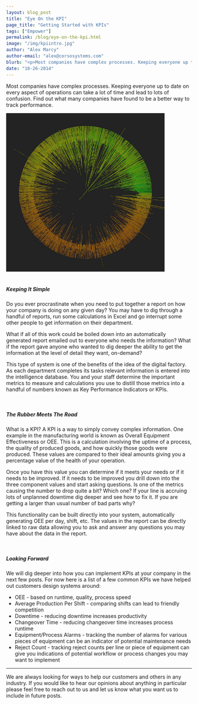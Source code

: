 ```yaml
---
layout: blog_post
title: "Eye On the KPI"
page_title: "Getting Started with KPIs"
tags: ["Empower"]
permalink: /blog/eye-on-the-kpi.html
image: "/img/kpiintro.jpg"
author: "Alex Marcy"
author-email: "alex@corsosystems.com"
blurb: "<p>Most companies have complex processes. Keeping everyone up to date on every aspect of operations can take a lot of time and lead to lots of confusion. Find out what many companies have found to be a better way.</p>"
date: "10-26-2014"
---
```


<p>Most companies have complex processes. Keeping everyone up to date on every aspect of operations can take a lot of time and lead to lots of confusion. Find out what many companies have found to be a better way to track performance.</p>

<img src="/img/kpiintro.jpg" width="430px"/>
<br/>
<br/>
<h5><b>Keeping It Simple</b></h5>
<p>Do you ever procrastinate when you need to put together a report on how your company is doing on any given day? You may have to dig through a handful of reports, run some calculations in Excel and go interrupt some other people to get information on their department.</p>
<p>What if all of this work could be boiled down into an automatically generated report emailed out to everyone who needs the information? What if the report gave anyone who wanted to dig deeper the ability to get the information at the level of detail they want, on-demand?</p>

<p>This type of system is one of the benefits of the idea of the digital factory. As each department completes its tasks relevant information is entered into the intelligence database. You and your staff determine the important metrics to measure and calculations you use to distill those metrics into a handful of numbers known as Key Performance Indicators or KPIs.</p>
<br/>
<h5><b>The Rubber Meets The Road</b></h5>
<p>What is a KPI? A KPI is a way to simply convey complex information. One example in the manufacturing world is known as Overall Equipment Effectiveness or OEE. This is a calculation involving the uptime of a process, the quality of produced goods, and how quickly those goods were produced. These values are compared to their ideal amounts giving you a percentage value of the health of your operation.</p>

<p>Once you have this value you can determine if it meets your needs or if it needs to be improved. If it needs to be improved you drill down into the three component values and start asking questions. Is one of the metrics causing the number to drop quite a bit? Which one? If your line is accruing lots of unplanned downtime dig deeper and see how to fix it. If you are getting a larger than usual number of bad parts why? </p>

<p>This functionality can be built directly into your system, automatically generating OEE per day, shift, etc. The values in the report can be directly linked to raw data allowing you to ask and answer any questions you may have about the data in the report.</p>

<br/>
<h5><b>Looking Forward</b></h5>
<p>We will dig deeper into how you can implement KPIs at your company in the next few posts. For now here is a list of a few common KPIs we have helped out customers design systems around:</p>

<ul>
	<li>OEE - based on runtime, quality, process speed</li>
    <li>Average Production Per Shift - comparing shifts can lead to friendly competition</li>
	<li>Downtime - reducing downtime increases productivity</li>
	<li>Changeover Time - reducing changeover time increases process runtime</li>
	<li>Equipment/Process Alarms - tracking the number of alarms for various pieces of equipment can be an indicator of potential maintenance needs</li>
	<li>Reject Count - tracking reject counts per line or piece of equipment can give you indications of potential workflow or process changes you may want to implement</li>
</ul>
<hr>
<p>We are always looking for ways to help our customers and others in any industry. If you would like to hear our opinions about anything in particular please feel free to reach out to us and let us know what you want us to include in future posts.</p>
<br/>